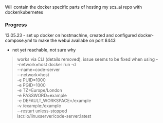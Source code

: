 
Will contain the docker specific parts of hosting my scs_ai repo with docker/kubernetes

### Progress
13.05.23 - set up docker on hostmachine, created and configured docker-compose.yml to make the webui availabe on port 8443
 - not yet reachable, not sure why
 > works via CLI (details removed), issue seems to be fixed when using --network=host
 docker run -d \
--name=code-server \
--network=host \
-e PUID=1000 \
-e PGID=1000 \
-e TZ=Europe/London \
-e PASSWORD=example \
-e DEFAULT_WORKSPACE=/example \
-v /example:/example \
--restart unless-stopped \
lscr.io/linuxserver/code-server:latest
